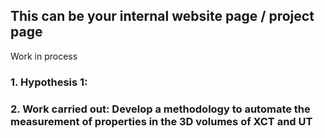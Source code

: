 ## This can be your internal website page / project page

Work in process

### 1. Hypothesis 1:



### 2. Work carried out: Develop a methodology to automate the measurement of properties in the 3D volumes of XCT and UT
